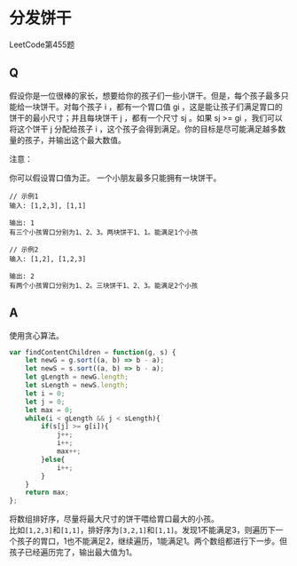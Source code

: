 # 分发饼干
LeetCode第455题

## Q
假设你是一位很棒的家长，想要给你的孩子们一些小饼干。但是，每个孩子最多只能给一块饼干。对每个孩子 i ，都有一个胃口值 gi ，这是能让孩子们满足胃口的饼干的最小尺寸；并且每块饼干 j ，都有一个尺寸 sj 。如果 sj >= gi ，我们可以将这个饼干 j 分配给孩子 i ，这个孩子会得到满足。你的目标是尽可能满足越多数量的孩子，并输出这个最大数值。

注意：

你可以假设胃口值为正。
一个小朋友最多只能拥有一块饼干。
```
// 示例1
输入: [1,2,3], [1,1]

输出: 1
有三个小孩胃口分别为1、2、3。两块饼干1、1。能满足1个小孩

// 示例2
输入: [1,2], [1,2,3]

输出: 2
有两个小孩胃口分别为1、2。三块饼干1、2、3。能满足2个小孩
```

## A
使用贪心算法。
``` javascript
var findContentChildren = function(g, s) {
    let newG = g.sort((a, b) => b - a);
    let newS = s.sort((a, b) => b - a);
    let gLength = newG.length;
    let sLength = newS.length;
    let i = 0;
    let j = 0;
    let max = 0;
    while(i < gLength && j < sLength){
        if(s[j] >= g[i]){
            j++;
            i++;
            max++;
        }else{
            i++;
        }
    }
    return max;
};
```
将数组排好序，尽量将最大尺寸的饼干喂给胃口最大的小孩。  
比如`[1,2,3]`和`[1,1]`，排好序为`[3,2,1]`和`[1,1]`。发现1不能满足3，则遍历下一个孩子的胃口，1也不能满足2，继续遍历，1能满足1。两个数组都进行下一步。但孩子已经遍历完了，输出最大值为1。